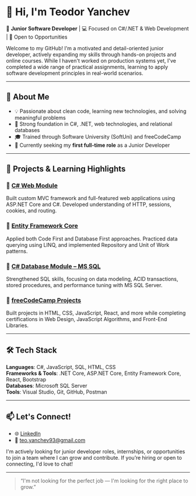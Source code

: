 # 👋 Hi, I'm Teodor Yanchev

🎯 **Junior Software Developer** | 💻 Focused on C#/.NET & Web Development | 📍 Open to Opportunities

Welcome to my GitHub! I'm a motivated and detail-oriented junior developer, actively expanding my skills through hands-on projects and online courses. While I haven't worked on production systems yet, I've completed a wide range of practical assignments, learning to apply software development principles in real-world scenarios.

---

## 🧠 About Me

- 💡 Passionate about clean code, learning new technologies, and solving meaningful problems
- 🧱 Strong foundation in C#, .NET, web technologies, and relational databases
- 🎓 Trained through Software University (SoftUni) and freeCodeCamp
- 🚀 Currently seeking my **first full-time role** as a Junior Developer

---

## 💼 Projects & Learning Highlights

### 🔹 [C# Web Module](https://github.com/yanchev93/CSharp-Web)  
Built custom MVC framework and full-featured web applications using ASP.NET Core and C#. Developed understanding of HTTP, sessions, cookies, and routing.

### 🔹 [Entity Framework Core](https://github.com/yanchev93/EntityFrameworkCore)  
Applied both Code First and Database First approaches. Practiced data querying using LINQ, and implemented Repository and Unit of Work patterns.

### 🔹 [C# Database Module – MS SQL](https://github.com/yanchev93/MSSQL)  
Strengthened SQL skills, focusing on data modeling, ACID transactions, stored procedures, and performance tuning with MS SQL Server.

### 🔹 [freeCodeCamp Projects](https://github.com/yanchev93/freeCodeCamp)  
Built projects in HTML, CSS, JavaScript, React, and more while completing certifications in Web Design, JavaScript Algorithms, and Front-End Libraries.

---

## 🛠️ Tech Stack

**Languages**: C#, JavaScript, SQL, HTML, CSS  
**Frameworks & Tools**: .NET Core, ASP.NET Core, Entity Framework Core, React, Bootstrap  
**Databases**: Microsoft SQL Server  
**Tools**: Visual Studio, Git, GitHub, Postman  

---

## 📫 Let's Connect!

- 🌐 [LinkedIn](https://www.linkedin.com/in/teo-yanchev/)
- 📧 [teo.yanchev93@gmail.com](mailto:teo.yanchev93@gmail.com)

I'm actively looking for junior developer roles, internships, or opportunities to join a team where I can grow and contribute. If you’re hiring or open to connecting, I'd love to chat!

---

> “I'm not looking for the perfect job — I'm looking for the right place to grow.”


<!---
yanchev93/yanchev93 is a ✨ special ✨ repository because its `README.md` (this file) appears on your GitHub profile.
You can click the Preview link to take a look at your changes.
--->
